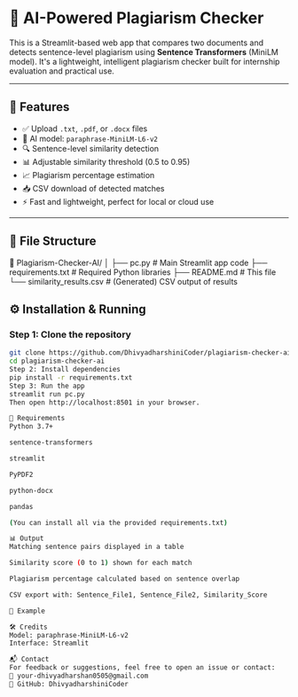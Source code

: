 # 🧠 AI-Powered Plagiarism Checker

This is a Streamlit-based web app that compares two documents and detects sentence-level plagiarism using **Sentence Transformers** (MiniLM model). It's a lightweight, intelligent plagiarism checker built for internship evaluation and practical use.

---

## 🚀 Features

- ✅ Upload `.txt`, `.pdf`, or `.docx` files
- 🧠 AI model: `paraphrase-MiniLM-L6-v2`
- 🔍 Sentence-level similarity detection
- 📊 Adjustable similarity threshold (0.5 to 0.95)
- 📈 Plagiarism percentage estimation
- 📥 CSV download of detected matches
- ⚡ Fast and lightweight, perfect for local or cloud use

---

## 📂 File Structure

📁 Plagiarism-Checker-AI/
│
├── pc.py # Main Streamlit app code
├── requirements.txt # Required Python libraries
├── README.md # This file
└── similarity_results.csv # (Generated) CSV output of results

## ⚙️ Installation & Running

### Step 1: Clone the repository

```bash
git clone https://github.com/DhivyadharshiniCoder/plagiarism-checker-ai.git
cd plagiarism-checker-ai
Step 2: Install dependencies
pip install -r requirements.txt
Step 3: Run the app
streamlit run pc.py
Then open http://localhost:8501 in your browser.

📌 Requirements
Python 3.7+

sentence-transformers

streamlit

PyPDF2

python-docx

pandas

(You can install all via the provided requirements.txt)

📊 Output
Matching sentence pairs displayed in a table

Similarity score (0 to 1) shown for each match

Plagiarism percentage calculated based on sentence overlap

CSV export with: Sentence_File1, Sentence_File2, Similarity_Score

🧪 Example

🛠️ Credits
Model: paraphrase-MiniLM-L6-v2
Interface: Streamlit

📬 Contact
For feedback or suggestions, feel free to open an issue or contact:
📧 your-dhivyadharshan0505@gmail.com
👤 GitHub: DhivyadharshiniCoder
